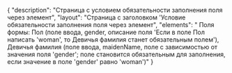 {
"description": "Страница с условием обязательности заполнения поля через элемент",
"layout": "Страница с заголовком 'Условие обязательности заполнения поля через элемент",
"elements": " Поля формы: Пол (поле ввода, gender, описание поля 'Если в поле Пол написать 'woman', то Девичья фамилия станет обязательным полем'), Девичья фамилия (поле ввода, maidenName, поле с зависимостью от значения поля 'gender'; поле становится обязательным для заполнения, если значение в поле 'gender' равно 'woman')"
}